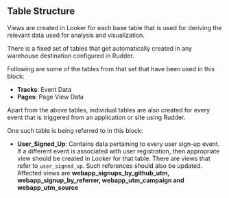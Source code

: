 ## Table Structure

Views are created in Looker for each base table that is used for deriving the relevant data used for analysis and visualization.

There is a fixed set of tables that get automatically created in any warehouse destination configured in Rudder. 

Following are some of the tables from that set that have been used in this block:

* **Tracks**: Event Data
* **Pages**: Page View Data

Apart from the above tables, individual tables are also created for every event that is triggered from an application or site using Rudder.

One such table is being referred to in this block:

* **User_Signed_Up**: Contains data pertaining to every user sign-up event. If a different event is associated with user registration, then appropriate view should be created in Looker for that table. There are views that refer to `user_signed_up`. Such references should also be updated. Affected views are **webapp_signups_by_github_utm, webapp_signup_by_referrer, webapp_utm_campaign and webapp_utm_source**


